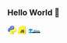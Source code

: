 ### Hello World 👋
<img src="https://github.com/yuliyabundur/yuliyabundur/blob/main/img/3d-python-programming-language-logo-free-png.webp" alt="Texto alternativo" style="width:20px; height:20px;"><img src="https://github.com/yuliyabundur/yuliyabundur/blob/main/img/3d-javascript-logo-design-free-png.webp" alt="Texto alternativo" style="width:20px; height:20px;"><img src="https://github.com/yuliyabundur/yuliyabundur/blob/main/img/Logo-Academy-300x170.webp" alt="Texto alternativo" style="width:30px; height:17px;"> 

<!--
**yuliyabundur/yuliyabundur** is a ✨ _special_ ✨ repository because its `README.md` (this file) appears on your GitHub profile.


